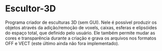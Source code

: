 # Escultor-3D
Programa criador de esculturas 3D (sem GUI). Nele é possível produzir os objetos através da adição/remoção de voxels, caixas, esferas e elipsóides do espaço total, que definido pelo usuário. Ele também permite mudar as cores e transparência durante a criação e grava os arquivos nos formatos OFF e VECT (este último ainda não fora implementado).
